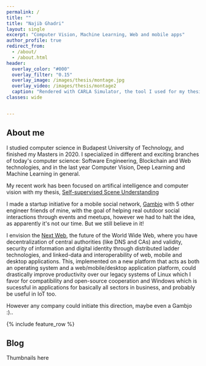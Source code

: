 ```yaml
---
permalink: /
title: ""
title: "Najib Ghadri"
layout: single
excerpt: "Computer Vision, Machine Learning, Web and mobile apps"
author_profile: true
redirect_from:
  - /about/
  - /about.html
header:
  overlay_color: "#000"
  overlay_filter: "0.15"
  overlay_image: /images/thesis/montage.jpg
  overlay_video: /images/thesis/montage2
  caption: "Rendered with CARLA Simulator, the tool I used for my thesis"
classes: wide


---
```


About me
--------
I studied computer science in Budapest University of Technology, and finished my Masters in 2020. I specialized in different and exciting branches of today's computer science: Software Engineering, Blockchain and Web technologies, and in the last year Computer Vision, Deep Learning and Machine Learning in general.

My recent work has been focused on artifical intelligence and computer vision with my thesis, [Self-supervised Scene Understanding](https://najibghadri.com/thesis-scene-understanding/)

I made a startup initiative for a mobile social network, [Gambjo](http://gambjo.com/) with 5 other engineer friends of mine, with the goal of helping real outdoor social interactions through events and meetups, however we had to halt the idea, as apparently it's not our time. But we still believe in it!

I envision the [Next Web](https://najibghadri.com/next-web/), the future of the World Wide Web, where you have decentralization of central authorities (like DNS and CAs) and validity, security of information and digital identity through distributed ladder technologies, and linked-data and interoperability of web, mobile and desktop applications. This, implemented on a new platform that acts as both an operating system and a web/mobile/desktop application platform, could drastically improve productivity over our legacy systems of Linux which I favor for compatibility and open-source cooperation and Windows which is sucessful in applications for basically all sectors in business, and probably be useful in IoT too.

However any company could initiate this direction, maybe even a Gambjo :)..

{% include feature_row %}

Blog
--------
Thumbnails here
